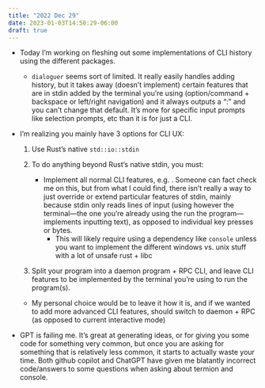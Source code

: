 ```yaml
---
title: "2022 Dec 29"
date: 2023-01-03T14:50:29-06:00
draft: true
---
```


- Today I’m working on fleshing out some implementations of CLI history using the different packages.
    - `dialoguer` seems sort of limited. It really easily handles adding history, but it takes away (doesn’t implement) certain features that are in stdin added by the terminal you’re using (option/command + backspace or left/right navigation) and it always outputs a “:” and you can’t change that default. It’s more for specific input prompts like selection prompts, etc than it is for just a CLI.

- I’m realizing you mainly have 3 options for CLI UX:
    1. Use Rust’s native `std::io::stdin`
    
    2. To do anything beyond Rust’s native stdin, you must:
        - Implement all normal CLI features, e.g. . Someone can fact check me on this, but from what I could find, there isn’t really a way to just override or extend particular features of stdin, mainly because stdin only reads lines of input (using however the terminal—the one you’re already using the run the program—implements inputting text), as opposed to individual key presses or bytes.
            - This will likely require using a dependency like `console` unless you want to implement the different windows vs. unix stuff with a lot of unsafe rust + libc
    3. Split your program into a daemon program + RPC CLI, and leave CLI features to be implemented by the terminal you’re using to run the program(s).
    - My personal choice would be to leave it how it is, and if we wanted to add more advanced CLI features, should switch to daemon + RPC (as opposed to current interactive mode)
- GPT is failing me. It’s great at generating ideas, or for giving you some code for something very common, but once you are asking for something that is relatively less common, it starts to actually waste your time. Both github copilot and ChatGPT have given me blatantly incorrect code/answers to some questions when asking about termion and console.
